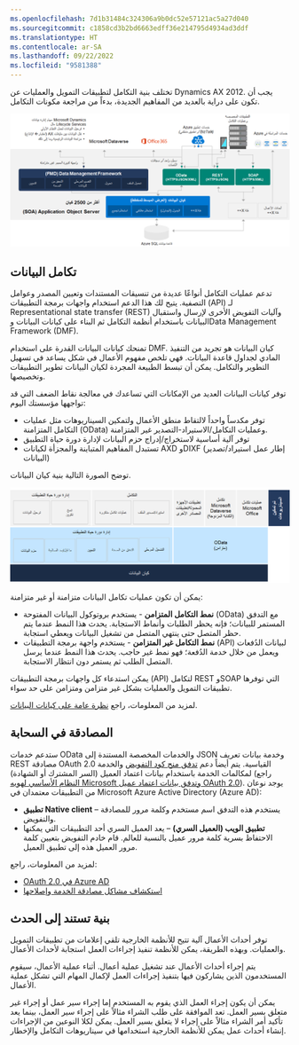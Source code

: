 ```yaml
---
ms.openlocfilehash: 7d1b31484c324306a9b0dc52e57121ac5a27d040
ms.sourcegitcommit: c1858cd3b2bd6663edff36e214795d4934ad3ddf
ms.translationtype: HT
ms.contentlocale: ar-SA
ms.lasthandoff: 09/22/2022
ms.locfileid: "9581388"
---
```

تختلف بنية التكامل لتطبيقات التمويل والعمليات عن Dynamics AX 2012. يجب أن تكون على دراية بالعديد من المفاهيم الجديدة، بدءاً من مراجعة مكونات التكامل. 

[ ![الرسم التخطيطي لبنية مكونات التكامل للتمويل والعمليات.](../media/components.png) ](../media/components.png#lightbox)

## <a name="data-integration"></a>تكامل البيانات
تدعم عمليات التكامل أنواعًا عديدة من تنسيقات المستندات وتعيين المصدر وعوامل التصفية. يتيح لك هذا الدعم استخدام واجهات برمجة التطبيقات (API) لـ Representational state transfer (REST) وآليات التفويض الأخرى لإرسال واستقبال البيانات باستخدام أنظمة التكامل ثم البناء على كيانات البيانات وData Management Framework‏ (DMF). 

تمنحك كيانات البيانات القدرة على استخدام DMF. كيان البيانات هو تجريد من التنفيذ المادي لجداول قاعدة البيانات. فهي تلخص مفهوم الأعمال في شكل يساعد في تسهيل التطوير والتكامل. يمكن أن تبسط الطبيعة المجردة لكيان البيانات تطوير التطبيقات وتخصيصها. 

توفر كيانات البيانات العديد من الإمكانات التي تساعدك في معالجة نقاط الضعف التي قد تواجهها مؤسستك اليوم:

- توفر مكدساً واحداً لالتقاط منطق الأعمال ولتمكين السيناريوهات مثل عمليات التكامل المتزامنة (OData) وعمليات التكامل/الاستيراد-التصدير غير المتزامنة.
- توفر آلية أساسية لاستخراج/إدراج حزم البيانات لإدارة دورة حياة التطبيق
- تستبدل المفاهيم المتباينة والمجزأة لكيانات AXD وDIXF (إطار عمل استيراد/تصدير البيانات)

توضح الصورة التالية بنية كيان البيانات. 

 ![رسم تخطيطي لبنية كيان البيانات.](../media/data-entity.png)

يمكن أن تكون عمليات تكامل البيانات متزامنة أو غير متزامنة:

- **نمط التكامل المتزامن** - يستخدم بروتوكول البيانات المفتوحة (OData) مع التدفق المستمر للبيانات؛ فإنه يحظر الطلبات وأنماط الاستجابة. يحدث هذا النمط عندما يتم حظر المتصل حتى ينتهي المتصل من تشغيل البيانات ويعطي استجابة.
- **نمط التكامل غير المتزامن** - يستخدم واجهة برمجة التطبيقات (API) لبيانات الدُفعات ويعمل من خلال خدمة الدُفعة؛ فهو نمط غير حاجب. يحدث هذا النمط عندما يرسل المتصل الطلب ثم يستمر دون انتظار الاستجابة.

يمكن استدعاء كل واجهات برمجة التطبيقات (API) لتكامل REST وSOAP التي توفرها تطبيقات التمويل والعمليات بشكل غير متزامن ومتزامن على حد سواء. 

لمزيد من المعلومات، راجع [نظرة عامة على كيانات البيانات](/dynamics365/fin-ops-core/dev-itpro/data-entities/data-entities/?azure-portal=true).



## <a name="authentication-in-the-cloud"></a>المصادقة في السحابة
ستدعم خدمات OData والخدمات المخصصة المستندة إلى JSON وخدمة بيانات تعريف REST مصادقة OAuth 2.0 القياسية. يتم أيضاً دعم [تدفق منح كود التفويض](https://msdn.microsoft.com/library/azure/dn645542.aspx/?azure-portal=true) والخدمة لمكالمات الخدمة باستخدام بيانات اعتماد العميل (السر المشترك أو الشهادة) (راجع [النظام الأساسي لهويه Microsoft وتدفق بيانات اعتماد عميل OAuth 2.0](/azure/active-directory/develop/active-directory-protocols-oauth-service-to-service/?azure-portal=true)). يوجد نوعان من التطبيقات معتمدان في Microsoft Azure Active Directory (Azure AD):

- **تطبيق Native client** – يستخدم هذه التدفق اسم مستخدم وكلمة مرور للمصادقة والتفويض.
- **تطبيق الويب (العميل السري)** – يعد العميل السري أحد التطبيقات التي يمكنها الاحتفاظ بسرية كلمة مرور عميل بالنسبة للعالم. قام خادم التفويض بتعيين كلمة مرور العميل هذه إلى تطبيق العميل.

لمزيد من المعلومات، راجع:


- [OAuth 2.0 في Azure AD](https://msdn.microsoft.com/library/azure/dn645545.aspx/?azure-portal=true)
- [استكشاف مشاكل مصادقة الخدمة وإصلاحها](/dynamics365/fin-ops-core/dev-itpro/data-entities/troubleshoot-service-authentication/?azure-portal=true)


## <a name="event-driven-architecture"></a>بنية تستند إلى الحدث
توفر أحداث الأعمال آلية تتيح للأنظمة الخارجية تلقي إعلامات من تطبيقات التمويل والعمليات. وبهذه الطريقة، يمكن للأنظمة تنفيذ إجراءات العمل استجابة لأحداث الأعمال.

يتم إجراء أحداث الأعمال عند تشغيل عملية أعمال. أثناء عملية الأعمال، سيقوم المستخدمون الذين يشاركون فيها بتنفيذ إجراءات العمل لإكمال المهام التي تشكل عملية الأعمال.

يمكن أن يكون إجراء العمل الذي يقوم به المستخدم إما إجراء سير عمل أو إجراء غير متعلق بسير العمل. تعد الموافقة على طلب الشراء مثالاً على إجراء سير العمل، بينما يعد تأكيد أمر الشراء مثالاً على إجراء لا يتعلق بسير العمل. يمكن لكلا النوعين من الإجراءات إنشاء أحداث عمل يمكن للأنظمة الخارجية استخدامها في سيناريوهات التكامل والإخطار.

